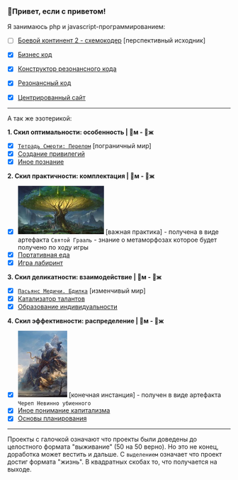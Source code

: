 ### 👋Привет, если с приветом!

Я занимаюсь php и javascript-программированием: 
   - [ ] <a href="https://github.com/botogame/botogame/blob/main/freedom/distribution/circuit_coder/README.md">Боевой континент 2 - схемокодер</a> [перспективный исходник]
   - [X] <a href="https://github.com/botogame/botogame/blob/main/freedom/distribution/business_code/README.md">Бизнес код</a>
   - [X] <a href="https://github.com/botogame/botogame/blob/main/freedom/distribution/resonance_code_constructor/README.md">Конструктор резонансного кода</a>
   - [X] <a href="https://github.com/botogame/botogame/blob/main/freedom/distribution/resonant_code/README.md">Резонансный код</a>
   - [X] <a href="https://github.com/botogame/botogame/blob/main/freedom/distribution/centered_site/README.md">Центрированный сайт</a>


<hr>

А так же эзотерикой:

<b>1. Скил оптимальности: особенность | 💎м - 📿ж</b>
   - [X] <a href="https://github.com/botogame/botogame/blob/main/freedom/distribution/fracture/README.md">`Тетрадь Смерти: Перелом`</a> [пограничный мир]
   - [X] <a href="https://github.com/botogame/botogame/blob/main/freedom/interaction/creating_privileges/README.md">Создание привилегий</a>
   - [X] <a href="https://github.com/botogame/botogame/blob/main/freedom/interaction/other_knowledge/README.md">Иное познание</a>

<b>2. Скил практичности: комплектация | 👛м - 🏺ж</b>

   - [X] ![](./pictures/drevo.jpg) [важная практика] - получена в виде артефакта `Святой Грааль` - знание о метаморфозах которое будет получено по ходу игры
   - [X] <a href="https://github.com/botogame/botogame/blob/main/freedom/order/portable_food/README.md">Портативная еда</a>
   - [X] <a href="https://github.com/botogame/botogame/blob/main/freedom/order/maze_game/README.md">Игра лабиринт</a>
   
<b>3. Скил деликатности: взаимодействие | 📿м - 💎ж</b>
   - [X] <a target="_blank" href="https://github.com/botogame/botogame/blob/main/freedom/interaction/vigil/README.md">`Пасьянс Медичи. Бдилка`</a> [изменчивый мир]
   - [X] <a href="https://github.com/botogame/botogame/blob/main/freedom/interaction/talent_catalyst/README.md">Катализатор талантов</a>
   - [X] <a href="https://github.com/botogame/botogame/blob/main/freedom/interaction/education_individuality/README.md">Образование индивидуальности</a>

<b>4. Скил эффективности: распределение | 🏺м - 👛ж</b>

   - [X] ![](./pictures/naa_aa11.jpg) [конечная инстанция] - получен в виде артефакта `Череп Невинно убиенного`
   - [X] <a href="https://github.com/botogame/botogame/blob/main/freedom/uniqueness/different_understanding_capitalism/README.md">Иное понимание капитализма</a>
   - [X] <a href="https://github.com/botogame/botogame/blob/main/freedom/uniqueness/planning_basics/README.md">Основы планирования</a>

<hr>

Проекты с галочкой означают что проекты были доведены до целостного формата "выживание" (50 на 50 верно). Но это не конец, доработка может вестить и дальше. С `выделением` означает что проект достиг формата "жизнь". В квадратных скобах то, что получается на выходе.
